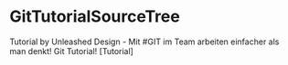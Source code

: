 # GitTutorialSourceTree
Tutorial by Unleashed Design - Mit #GIT im Team arbeiten einfacher als man denkt! Git Tutorial! [Tutorial]
